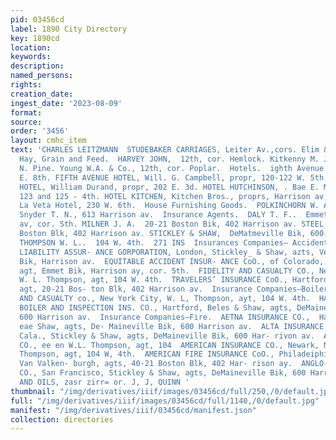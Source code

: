 ```yaml
---
pid: 03456cd
label: 1890 City Directory
key: 1890cd
location: 
keywords: 
description: 
named_persons: 
rights: 
creation_date: 
ingest_date: '2023-08-09'
format: 
source: 
order: '3456'
layout: cmhc_item
text: 'CHARLES LEITZMANN  STUDEBAKER CARRIAGES, Leiter Av.,cors. Elim & Chestaut     HAY
  Hay, Grain and Feed.  HARVEY JOHN,  12th, cor. Hemlock. Kitkenny M. J., 210-212
  N. Pine. Young W.A. & Co., 12th, cor. Poplar.  Hotels.  ighth Avenue Hotel, 201
  E. 8th. FIFTH AVENUE HOTEL, Will. G. Campbell, propr, 120-122 W. 5th. GRAND PACIFIC
  HOTEL, William Durand, propr, 202 E. 3d. HOTEL HUTCHINSON, . Bae E. McGee, propr,
  123 and 125 - 4th. HOTEL KITCHEN, Kitchen Bros., proprs, Harrison av, uw. cor, 7th,
  La Veta Hotel, 230 W. 6th.  House Furnishing Goods.  POLKINCHORN W. A., 482 E. 6th
  Snyder T. N., 613 Harrison av.  Insurance Agents.  DALY T. F..  Emmet Bik, Harrison
  av, cor. Sth. MILNER J. A.  20-21 Boston Bik, 402 Harrison av. STEEL & VAN VALKENBURCH,  20-21
  Boston Blk, 402 Harrison av. STICKLEY & SHAW,  DeMatmeville Bik, 600 Harrison av.
  THOMPSON W. L..  104 W. 4th.  271 INS  Insurances Companies— Accident.  EMPLOYERS’
  LIABILITY ASSUR- ANCE GORPORATION, London, Stickley_ & Shaw, azts, VeMaineviile
  Bik, Harrison av.  EQUITABLE ACCIDENT INSUR- ANCE CoO., of Colorado, T. F. Daly,
  agt, Emmet Bik, Harrison ay, cor. 5th.  FIDELITY AND CASUALTY CO., New York City,
  W. L. Thompson, agt, 104 W. 4th.  TRAVELERS’ INSURANCE CoO., Hartford. J. A. Milner,
  agt, 20-21 Bos- ton Blk, 402 Harrison av.  Insurance Companies—Boiler.  FIDELITY
  AND CASUALTY co., New York City, W. L, Thompson, ayt, 104 W. 4th.  HARTFORD STEAM
  BOILER AND INSPECTION INS. CO., Hartford, Beles & Shaw, agts, DeMaineville Bik,
  600 Harrison av.  Insurance Companies—Fire.  AETNA INSURANCE CO.,  Hartford, Sr
  eae Shaw, agts, De- Maineville Bik, 600 Harrison av.  ALTA INSURANCE CO.,  Stockton,
  Cala., Stickley & Shaw, agts, DeMaineville Bik, 600 Har- rivon av.  AMAZON INSURANCE
  CO., ee en W.L. Thompson, agt, 104  AMERICAN INSURANCE CO., Newark, N. J., W L.
  Thompson, agt, 104 W, 4th.  AMERICAN FIRE INSURANCE CoO., Philadeiphia, Steel &
  Van Valken- burgh, agts, 40-21 Boston Blk, 402 Har- rison ay.  ANGLO-NEVADA ASSURANCE
  CO., San Francisco, Stickley & Shaw, agts, DeMaineville Bik, 600 Harrison av.  PAINTS
  AND OILS, zasr zirr= or. J, J, QUINN '
thumbnail: "/img/derivatives/iiif/images/03456cd/full/250,/0/default.jpg"
full: "/img/derivatives/iiif/images/03456cd/full/1140,/0/default.jpg"
manifest: "/img/derivatives/iiif/03456cd/manifest.json"
collection: directories
---
```

